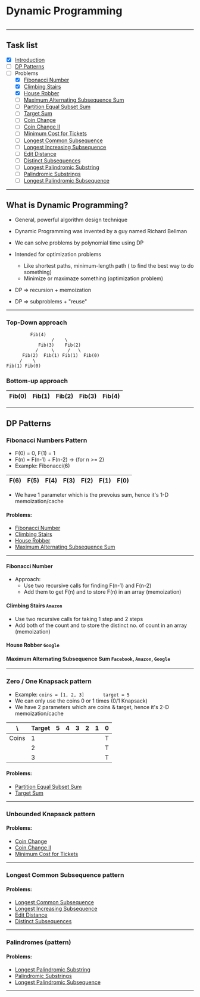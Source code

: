# Dynamic Programming

<p>
<img src="">
</p>

<hr />

## Task list

- [x] [Introduction](#what-is-dynamic-programming)
- [ ] [DP Patterns](#DP-patterns)
- [ ] Problems
	- [x] [Fibonacci Number](https://leetcode.com/problems/fibonacci-number/)
	- [x] [Climbing Stairs](https://leetcode.com/problems/climbing-stairs/)
	- [x] [House Robber](https://leetcode.com/problems/house-robber/)
	- [ ] [Maximum Alternating Subsequence Sum](https://leetcode.com/problems/maximum-alternating-subsequence-sum/) 
	- [ ] [Partition Equal Subset Sum](https://leetcode.com/problems/partition-equal-subset-sum/)
	- [ ] [Target Sum](https://leetcode.com/problems/target-sum/)
	- [ ] [Coin Change](https://leetcode.com/problems/coin-change/)
	- [ ] [Coin Change II](https://leetcode.com/problems/coin-change-2/)
	- [ ] [Minimum Cost for Tickets](https://leetcode.com/problems/minimum-cost-for-tickets/)
	- [ ] [Longest Common Subsequence](https://leetcode.com/problems/longest-common-subsequence/)
	- [ ] [Longest Increasing Subsequence](https://leetcode.com/problems/longest-increasing-subsequence/)
	- [ ] [Edit Distance](https://leetcode.com/problems/edit-distance/)
	- [ ] [Distinct Subsequences](https://leetcode.com/problems/distinct-subsequences/)
	- [ ] [Longest Palindromic Substring](https://leetcode.com/problems/longest-palindromic-substring)
	- [ ] [Palindromic Substrings](https://leetcode.com/problems/palindromic-substrings/)
	- [ ] [Longest Palindromic Subsequence](https://leetcode.com/problems/longest-palindromic-subsequence/)

---


## What is Dynamic Programming?

- General, powerful algorithm design technique
- Dynamic Programming was invented by a guy named Richard Bellman
- We can solve problems by polynomial time using DP
- Intended for optimization problems
	- Like shortest paths, minimum-length path ( to find the best way to do something)
	- Minimize or maximaze something (optimization problem)


- DP => recursion + memoization
- DP => subproblems + "reuse"


---

### Top-Down approach

		     Fib(4)
                     /    \
                Fib(3)    Fib(2)
               /     \     /   \
          Fib(2)  Fib(1) Fib(1)  Fib(0)
         /    \
    Fib(1) Fib(0)


### Bottom-up approach

| Fib(0) | Fib(1) | Fib(2) | Fib(3) | Fib(4) |
| ---    | ---    | ---    | ---    | ---    |


---


## DP Patterns

### Fibonacci Numbers Pattern

- F(0) = 0, F(1) = 1
- F(n) = F(n-1) + F(n-2) -> {for n >= 2}
- Example: Fibonacci(6)

| F(6) | F(5) | F(4) | F(3) | F(2) | F(1) | F(0) |
| ---  | ---  | ---  | ---  | ---  | ---  | ---  |

- We have 1 parameter which is the prevoius sum, hence it's 1-D memoization/cache

#### Problems:
- [Fibonacci Number](https://leetcode.com/problems/fibonacci-number/)
- [Climbing Stairs](https://leetcode.com/problems/climbing-stairs/)
- [House Robber](https://leetcode.com/problems/house-robber/)
- [Maximum Alternating Subsequence Sum](https://leetcode.com/problems/maximum-alternating-subsequence-sum/)


---


#### Fibonacci Number

- Approach:
	- Use two recursive calls for finding F(n-1) and F(n-2)
	- Add them to get F(n) and to store F(n) in an array (memoization)


#### Climbing Stairs `Amazon`

- Use two recursive calls for taking 1 step and 2 steps
- Add both of the count and to store the distinct no. of count in an array (memoization)


#### House Robber `Google`



#### Maximum Alternating Subsequence Sum `Facebook`, `Amazon`, `Google`



---


### Zero / One Knapsack pattern

- Example: `coins = [1, 2, 3]		target = 5`
- We can only use the coins 0 or 1 times (0/1 Knapsack)
- We have 2 parameters which are coins & target, hence it's 2-D memoization/cache

| \ | Target | 5 | 4 | 3 | 2 | 1 | 0 |
| --- | --- | --- | --- | --- | --- | --- | --- |
| Coins | 1 |  |  |  |  |  | T |
| | 2 |  |  |  |  |  | T |
| | 3 |  |  |  |  |  | T |

#### Problems:

- [Partition Equal Subset Sum](https://leetcode.com/problems/partition-equal-subset-sum/)
- [Target Sum](https://leetcode.com/problems/target-sum/)

---


### Unbounded Knapsack pattern

#### Problems:

- [Coin Change](https://leetcode.com/problems/coin-change/)
- [Coin Change II](https://leetcode.com/problems/coin-change-2/)
- [Minimum Cost for Tickets](https://leetcode.com/problems/minimum-cost-for-tickets/)

---


### Longest Common Subsequence pattern

#### Problems:

- [Longest Common Subsequence](https://leetcode.com/problems/longest-common-subsequence/)
- [Longest Increasing Subsequence](https://leetcode.com/problems/longest-increasing-subsequence/)
- [Edit Distance](https://leetcode.com/problems/edit-distance/)
- [Distinct Subsequences](https://leetcode.com/problems/distinct-subsequences/)

---


### Palindromes (pattern)

#### Problems:

- [Longest Palindromic Substring](https://leetcode.com/problems/longest-palindromic-substring)
- [Palindromic Substrings](https://leetcode.com/problems/palindromic-substrings/)
- [Longest Palindromic Subsequence](https://leetcode.com/problems/longest-palindromic-subsequence/)

---